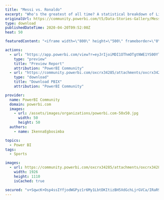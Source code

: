 ```yaml
---
title: "Messi vs. Ronaldo"
excerpt: "Who's the greatest of all time? A statistical breakdown of Lionel Messi v. Cristiano Ronaldo over the past decade in the La Liga &amp; Champions League."
originalUrl: https://community.powerbi.com/t5/Data-Stories-Gallery/Messi-vs-Ronaldo/m-p/1037226
type: download
publishedDateTime: 2020-04-20T09:52:00Z
heat: 50

featuredContent: "<iframe width=\"800\" height=\"500\" frameborder=\"0\" src=\"https://app.powerbi.com/view?r=eyJrIjoiMDI1OThmOTgtNWE1YS00YTAyLWI1ZjItOWQ2M2YwZGY5Y2FhIiwidCI6IjNjYTg2N2FkLWM5MjMtNDlmOC1hZDZiLTkxMzIzOTZjMWQ2ZiJ9\"></iframe>"

actions:
  - url: "https://app.powerbi.com/view?r=eyJrIjoiMDI1OThmOTgtNWE1YS00YTAyLWI1ZjItOWQ2M2YwZGY5Y2FhIiwidCI6IjNjYTg2N2FkLWM5MjMtNDlmOC1hZDZiLTkxMzIzOTZjMWQ2ZiJ9"
    type: "preview"
    title: "Preview Report"
    attribution: "PowerBI Community"
  - url: "https://community.powerbi.com/oxcrx34285/attachments/oxcrx34285/DataStoriesGallery/3802/2/Messi-vs-Ronaldo.pbix"
    type: "download"
    title: "Download PBIX"
    attribution: "PowerBI Community"

provider:
  name: PowerBI Community
  domain: powerbi.com
  images:
    - url: /assets/images/organizations/powerbi.com-50x50.jpg
      width: 50
      height: 50
  authors:
    - name: IkennaEgbosimba

topics:
  - Power BI
tags:
  - Sports

images:
  - url: https://community.powerbi.com/oxcrx34285/attachments/oxcrx34285/DataStoriesGallery/3802/1/Messi-v-Ronaldo.PNG
    width: 1926
    height: 1110
    isCached: true

secured: "v+SqwcK+Osp4ssIYfjodWGPyz1r6My1LbtDKItizBH5XdGchLjrGVCa/IRaR9eNel8pc+I35l9yaY3VYAF6b2UfPHJaWU7YHOKoolYu/JtRi7Xn2ob/BqG2/lZ1bA3eUwtBHGPs7zsEaQ/9vujWrfe+YIpm25bvj/QFZrgHV4P0YmSdQ/K4sqgdAEeoJjv3j+314IfQu9ggXAmpHwWKjjfJUZ11X9hNQytaq+7a0Woa6S8sY4ljte3HkVzr97vn8EEKNWhXPvwnvvAz2UKWV1S2JUF//4U8mscL5NrzR0QyXAu0pRc/3IJqrZlQXCTLmx/ptlJG93aLcrCYp4PW+eFe3xipjvo6wtigj9np9oBpy2SNIPQhPKjdnnijq1OzInBOM42fRGv9YhHs7mSgiNQ==;kXq+9K9jK3fSLMZKHFZsjA=="
---
```


